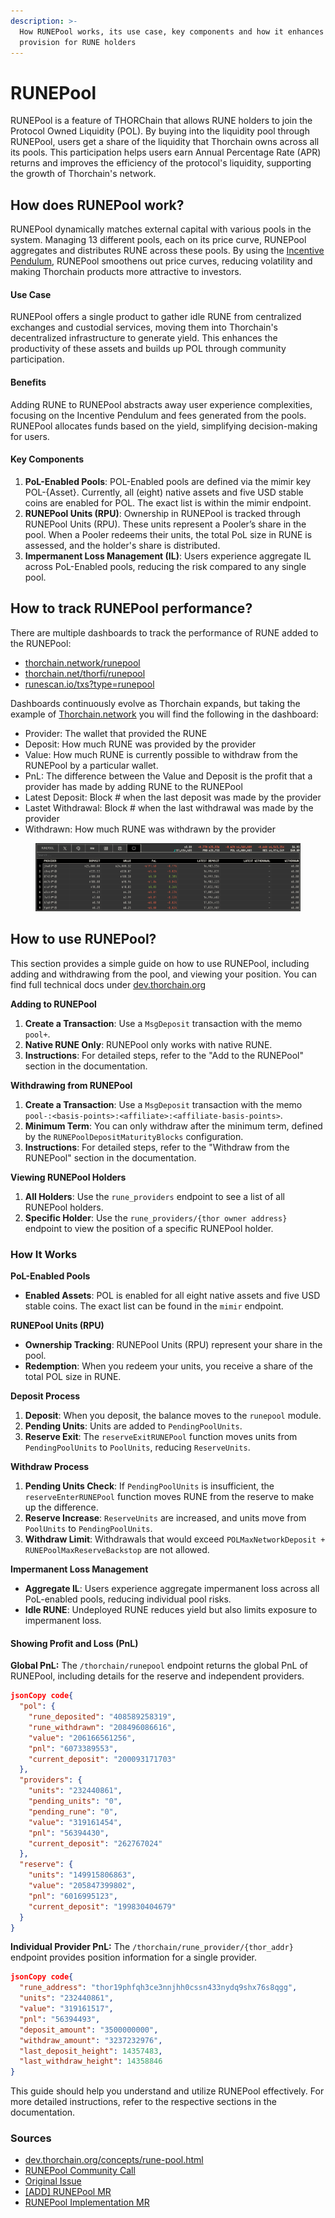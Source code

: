 ```yaml
---
description: >-
  How RUNEPool works, its use case, key components and how it enhances liquidity
  provision for RUNE holders
---
```


# RUNEPool

RUNEPool is a feature of THORChain that allows RUNE holders to join the Protocol Owned Liquidity (POL). By buying into the liquidity pool through RUNEPool, users get a share of the liquidity that Thorchain owns across all its pools. This participation helps users earn Annual Percentage Rate (APR) returns and improves the efficiency of the protocol's liquidity, supporting the growth of Thorchain's network.

## How does RUNEPool work?

RUNEPool dynamically matches external capital with various pools in the system. Managing 13 different pools, each on its price curve, RUNEPool aggregates and distributes RUNE across these pools. By using the [Incentive Pendulum](https://docs.thorchain.org/how-it-works/incentive-pendulum), RUNEPool smoothens out price curves, reducing volatility and making Thorchain products more attractive to investors.

#### Use Case

RUNEPool offers a single product to gather idle RUNE from centralized exchanges and custodial services, moving them into Thorchain's decentralized infrastructure to generate yield. This enhances the productivity of these assets and builds up POL through community participation.

#### Benefits

Adding RUNE to RUNEPool abstracts away user experience complexities, focusing on the Incentive Pendulum and fees generated from the pools. RUNEPool allocates funds based on the yield, simplifying decision-making for users.

#### Key Components

1. **PoL-Enabled Pools**: POL-Enabled pools are defined via the mimir key POL-{Asset}. Currently, all (eight) native assets and five USD stable coins are enabled for POL. The exact list is within the mimir endpoint.
2. **RUNEPool Units (RPU)**: Ownership in RUNEPool is tracked through RUNEPool Units (RPU). These units represent a Pooler’s share in the pool. When a Pooler redeems their units, the total PoL size in RUNE is assessed, and the holder's share is distributed.
3. **Impermanent Loss Management (IL)**: Users experience aggregate IL across PoL-Enabled pools, reducing the risk compared to any single pool.

## How to track RUNEPool performance?

There are multiple dashboards to track the performance of RUNE added to the RUNEPool:

* [thorchain.network/runepool](https://thorchain.network/runepool)
* [thorchain.net/thorfi/runepool](https://thorchain.net/thorfi/runepool)
* [runescan.io/txs?type=runepool](https://runescan.io/txs?type=runepool)

Dashboards continuously evolve as Thorchain expands, but taking the example of [Thorchain.network](https://thorchain.network/runepool) you will find the following in the dashboard:

* Provider: The wallet that provided the RUNE
* Deposit: How much RUNE was provided by the provider
* Value: How much RUNE is currently possible to withdraw from the RUNEPool by a particular wallet.
* PnL: The difference between the Value and Deposit is the profit that a provider has made by adding RUNE to the RUNEPool
* Latest Deposit: Block # when the last deposit was made by the provider
* Lastet Withdrawal: Block # when the last withdrawal was made by the provider
* Withdrawn: How much RUNE was withdrawn by the provider

<figure><img src="../.gitbook/assets/Screenshot 2024-07-29 at 14.09.17.png" alt=""><figcaption></figcaption></figure>

## How to use RUNEPool?

This section provides a simple guide on how to use RUNEPool, including adding and withdrawing from the pool, and viewing your position. You can find full technical docs under [dev.thorchain.org](https://dev.thorchain.org/concepts/rune-pool.html)

**Adding to RUNEPool**

1. **Create a Transaction**: Use a `MsgDeposit` transaction with the memo `pool+`.
2. **Native RUNE Only**: RUNEPool only works with native RUNE.
3. **Instructions**: For detailed steps, refer to the "Add to the RUNEPool" section in the documentation.

**Withdrawing from RUNEPool**

1. **Create a Transaction**: Use a `MsgDeposit` transaction with the memo `pool-:<basis-points>:<affiliate>:<affiliate-basis-points>`.
2. **Minimum Term**: You can only withdraw after the minimum term, defined by the `RUNEPoolDepositMaturityBlocks` configuration.
3. **Instructions**: For detailed steps, refer to the "Withdraw from the RUNEPool" section in the documentation.

**Viewing RUNEPool Holders**

1. **All Holders**: Use the `rune_providers` endpoint to see a list of all RUNEPool holders.
2. **Specific Holder**: Use the `rune_providers/{thor owner address}` endpoint to view the position of a specific RUNEPool holder.

### How It Works

**PoL-Enabled Pools**

* **Enabled Assets**: POL is enabled for all eight native assets and five USD stable coins. The exact list can be found in the `mimir` endpoint.

**RUNEPool Units (RPU)**

* **Ownership Tracking**: RUNEPool Units (RPU) represent your share in the pool.
* **Redemption**: When you redeem your units, you receive a share of the total POL size in RUNE.

**Deposit Process**

1. **Deposit**: When you deposit, the balance moves to the `runepool` module.
2. **Pending Units**: Units are added to `PendingPoolUnits`.
3. **Reserve Exit**: The `reserveExitRUNEPool` function moves units from `PendingPoolUnits` to `PoolUnits`, reducing `ReserveUnits`.

**Withdraw Process**

1. **Pending Units Check**: If `PendingPoolUnits` is insufficient, the `reserveEnterRUNEPool` function moves RUNE from the reserve to make up the difference.
2. **Reserve Increase**: `ReserveUnits` are increased, and units move from `PoolUnits` to `PendingPoolUnits`.
3. **Withdraw Limit**: Withdrawals that would exceed `POLMaxNetworkDeposit + RUNEPoolMaxReserveBackstop` are not allowed.

**Impermanent Loss Management**

* **Aggregate IL**: Users experience aggregate impermanent loss across all PoL-enabled pools, reducing individual pool risks.
* **Idle RUNE**: Undeployed RUNE reduces yield but also limits exposure to impermanent loss.

#### Showing Profit and Loss (PnL)

**Global PnL:** The `/thorchain/runepool` endpoint returns the global PnL of RUNEPool, including details for the reserve and independent providers.

```json
jsonCopy code{
  "pol": {
    "rune_deposited": "408589258319",
    "rune_withdrawn": "208496086616",
    "value": "206166561256",
    "pnl": "6073389553",
    "current_deposit": "200093171703"
  },
  "providers": {
    "units": "232440861",
    "pending_units": "0",
    "pending_rune": "0",
    "value": "319161454",
    "pnl": "56394430",
    "current_deposit": "262767024"
  },
  "reserve": {
    "units": "149915806863",
    "value": "205847399802",
    "pnl": "6016995123",
    "current_deposit": "199830404679"
  }
}
```

**Individual Provider PnL:** The `/thorchain/rune_provider/{thor_addr}` endpoint provides position information for a single provider.

```json
jsonCopy code{
  "rune_address": "thor19phfqh3ce3nnjhh0cssn433nydq9shx76s8qgg",
  "units": "232440861",
  "value": "319161517",
  "pnl": "56394493",
  "deposit_amount": "3500000000",
  "withdraw_amount": "3237232976",
  "last_deposit_height": 14357483,
  "last_withdraw_height": 14358846
}
```

This guide should help you understand and utilize RUNEPool effectively. For more detailed instructions, refer to the respective sections in the documentation.

### Sources

* [dev.thorchain.org/concepts/rune-pool.html](https://dev.thorchain.org/concepts/rune-pool.html)
* [RUNEPool Community Call](https://www.youtube.com/watch?v=vq6t9kPEBpw\&t=2s\&themeRefresh=1)
* [Original Issue](https://gitlab.com/thorchain/thornode/-/issues/1841)
* [\[ADD\] RUNEPool MR](https://gitlab.com/thorchain/thornode/-/merge\_requests/3612/)
* [RUNEPool Implementation MR](https://gitlab.com/thorchain/thornode/-/merge\_requests/3631)
